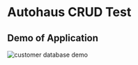 # Autohaus CRUD Test
## Demo of Application
![customer database demo](https://s8.gifyu.com/images/autohaus-test-demo.gif)
